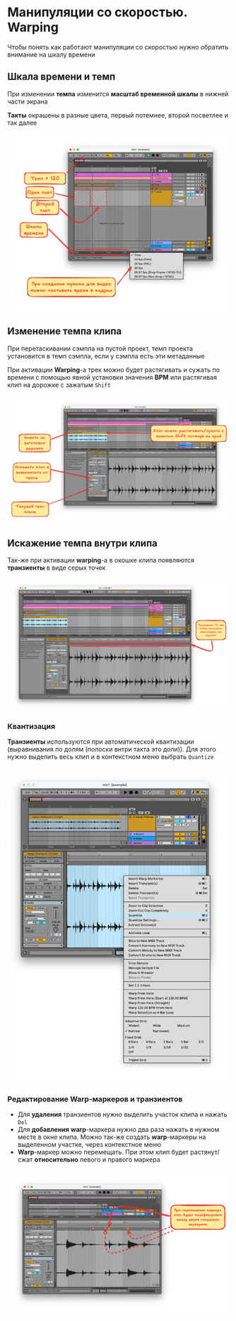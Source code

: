 # Манипуляции со скоростью. Warping

Чтобы понять как работают манипуляции со скоростью нужно обратить внимание на шкалу времени

## Шкала времени и темп

При изменении **темпа** изменится **масштаб временной шкалы** в нижней части экрана

**Такты** окрашены в разные цвета, первый потемнее, второй посветлее и так далее

![image](./images/time.png)

## Изменение темпа клипа

При перетаскивании сэмпла на пустой проект, темп проекта установится в темп сэмпла, если у сэмпла есть эти метаданные

При активации **Warping**-а трек можно будет растягивать и сужать по времени с помощью явной установки значения **BPM** или растягивая клип на дорожке с зажатым `Shift`

![image](./images/wrapping.png)

## Искажение темпа внутри клипа

Так-же при активации **warping**-а в окошке клипа появляются **транзиенты** в виде серых точек

![image](./images/warp-markers.png)

### Квантизация

**Транзиенты** используются при автоматической квантизации (выравнивания по долям (полоски внтри такта это доли)). Для этого нужно выделить весь клип и в контекстном меню выбрать `Quantize`

![image](./images/quantize.png)

### Редактирование Warp-маркеров и транзиентов

- Для **удаления** транзиентов нужно выделить участок клипа и нажать `Del` 
- Для **добавления** **warp**-маркера  нужно два раза нажать в нужном месте в окне клипа. Можно так-же создать **warp**-маркеры на выделенном участке, через контекстное меню
- **Warp**-маркер можно перемещать. При этом клип будет растянут/сжат **относительно** левого и правого маркера

![image](./images/warping.png)
